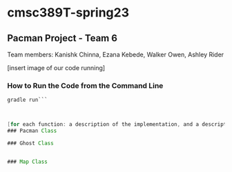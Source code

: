 # cmsc389T-spring23

## Pacman Project - Team 6
Team members: Kanishk Chinna, Ezana Kebede, Walker Owen, Ashley Rider


[insert image of our code running]

### How to Run the Code from the Command Line
```gradle build
gradle run```



[for each function: a description of the implementation, and a description of the test you wrote]
### Pacman Class

### Ghost Class


### Map Class

